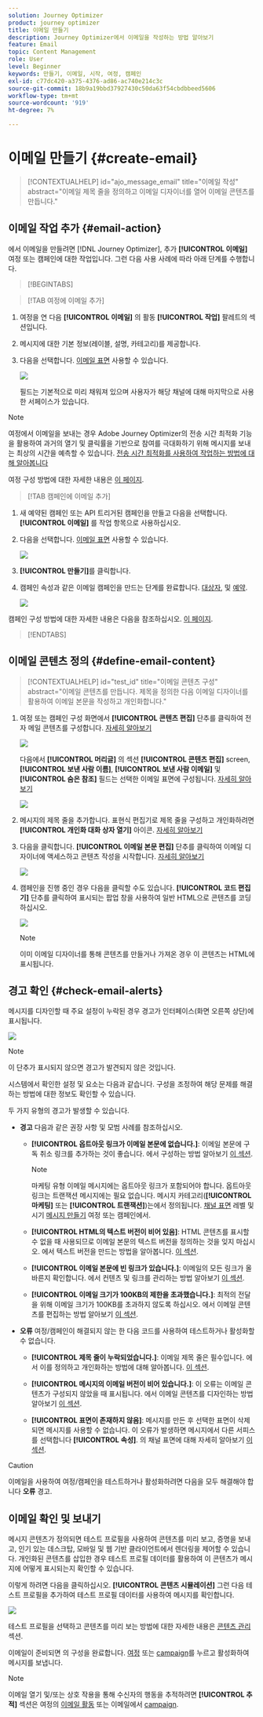 ```yaml
---
solution: Journey Optimizer
product: journey optimizer
title: 이메일 만들기
description: Journey Optimizer에서 이메일을 작성하는 방법 알아보기
feature: Email
topic: Content Management
role: User
level: Beginner
keywords: 만들기, 이메일, 시작, 여정, 캠페인
exl-id: c77dc420-a375-4376-ad86-ac740e214c3c
source-git-commit: 18b9a19bbd37927430c50da63f54cbdbbeed5606
workflow-type: tm+mt
source-wordcount: '919'
ht-degree: 7%

---
```


# 이메일 만들기 {#create-email}

>[!CONTEXTUALHELP]
>id="ajo_message_email"
>title="이메일 작성"
>abstract="이메일 제목 줄을 정의하고 이메일 디자이너를 열어 이메일 콘텐츠를 만듭니다."


## 이메일 작업 추가 {#email-action}

에서 이메일을 만들려면 [!DNL Journey Optimizer], 추가 **[!UICONTROL 이메일]** 여정 또는 캠페인에 대한 작업입니다. 그런 다음 사용 사례에 따라 아래 단계를 수행합니다.

>[!BEGINTABS]

>[!TAB 여정에 이메일 추가]

1. 여정을 연 다음 **[!UICONTROL 이메일]** 의 활동 **[!UICONTROL 작업]** 팔레트의 섹션입니다.

1. 메시지에 대한 기본 정보(레이블, 설명, 카테고리)를 제공합니다.

1. 다음을 선택합니다. [이메일 표면](email-settings.md) 사용할 수 있습니다.

   ![](assets/email_journey.png)

   필드는 기본적으로 미리 채워져 있으며 사용자가 해당 채널에 대해 마지막으로 사용한 서페이스가 있습니다.

>[!NOTE]
>
>여정에서 이메일을 보내는 경우 Adobe Journey Optimizer의 전송 시간 최적화 기능을 활용하여 과거의 열기 및 클릭률을 기반으로 참여를 극대화하기 위해 메시지를 보내는 최상의 시간을 예측할 수 있습니다. [전송 시간 최적화를 사용하여 작업하는 방법에 대해 알아봅니다](../building-journeys/journeys-message.md#send-time-optimization)

여정 구성 방법에 대한 자세한 내용은 [이 페이지](../building-journeys/journey-gs.md).

>[!TAB 캠페인에 이메일 추가]

1. 새 예약된 캠페인 또는 API 트리거된 캠페인을 만들고 다음을 선택합니다. **[!UICONTROL 이메일]** 를 작업 항목으로 사용하십시오.

1. 다음을 선택합니다. [이메일 표면](email-settings.md) 사용할 수 있습니다.

   ![](assets/email_campaign.png)

1. **[!UICONTROL 만들기]**&#x200B;를 클릭합니다.

1. 캠페인 속성과 같은 이메일 캠페인을 만드는 단계를 완료합니다. [대상자](../audience/about-audiences.md), 및 [예약](../campaigns/create-campaign.md#schedule).

   ![](assets/email_campaign_steps.png)

<!--
From the **[!UICONTROL Action]** section, specify if you want to track how your recipients react to your delivery: you can track email opens, and/or clicks on links and buttons in your email.

![](assets/email_campaign_tracking.png)
-->

캠페인 구성 방법에 대한 자세한 내용은 다음을 참조하십시오. [이 페이지](../campaigns/get-started-with-campaigns.md).

>[!ENDTABS]

## 이메일 콘텐츠 정의 {#define-email-content}

<!-- update the quarry component with right ID value-->

>[!CONTEXTUALHELP]
>id="test_id"
>title="이메일 콘텐츠 구성"
>abstract="이메일 콘텐츠를 만듭니다. 제목을 정의한 다음 이메일 디자이너를 활용하여 이메일 본문을 작성하고 개인화합니다."

1. 여정 또는 캠페인 구성 화면에서 **[!UICONTROL 콘텐츠 편집]** 단추를 클릭하여 전자 메일 콘텐츠를 구성합니다. [자세히 알아보기](get-started-email-design.md)

   ![](assets/email_campaign_edit_content.png)

   다음에서 **[!UICONTROL 머리글]** 의 섹션 **[!UICONTROL 콘텐츠 편집]** screen, **[!UICONTROL 보낸 사람 이름]**, **[!UICONTROL 보낸 사람 이메일]** 및 **[!UICONTROL 숨은 참조]** 필드는 선택한 이메일 표면에 구성됩니다. [자세히 알아보기](email-settings.md) <!--check if same for journey-->

   ![](assets/email_designer_edit_content_header.png)

1. 메시지의 제목 줄을 추가합니다. 표현식 편집기로 제목 줄을 구성하고 개인화하려면 **[!UICONTROL 개인화 대화 상자 열기]** 아이콘. [자세히 알아보기](../personalization/personalization-build-expressions.md)

1. 다음을 클릭합니다. **[!UICONTROL 이메일 본문 편집]** 단추를 클릭하여 이메일 디자이너에 액세스하고 콘텐츠 작성을 시작합니다. [자세히 알아보기](get-started-email-design.md)

   ![](assets/email_designer_edit_email_body.png)

1. 캠페인을 진행 중인 경우 다음을 클릭할 수도 있습니다. **[!UICONTROL 코드 편집기]** 단추를 클릭하여 표시되는 팝업 창을 사용하여 일반 HTML으로 콘텐츠를 코딩하십시오.

   ![](assets/email_designer_edit_code_editor.png)

   >[!NOTE]
   >
   >이미 이메일 디자이너를 통해 콘텐츠를 만들거나 가져온 경우 이 콘텐츠는 HTML에 표시됩니다.

## 경고 확인 {#check-email-alerts}

메시지를 디자인할 때 주요 설정이 누락된 경우 경고가 인터페이스(화면 오른쪽 상단)에 표시됩니다.

![](assets/email_journey_alerts_details.png)

>[!NOTE]
>
>이 단추가 표시되지 않으면 경고가 발견되지 않은 것입니다.

시스템에서 확인한 설정 및 요소는 다음과 같습니다. 구성을 조정하여 해당 문제를 해결하는 방법에 대한 정보도 확인할 수 있습니다.

두 가지 유형의 경고가 발생할 수 있습니다.

* **경고** 다음과 같은 권장 사항 및 모범 사례를 참조하십시오.

   * **[!UICONTROL 옵트아웃 링크가 이메일 본문에 없습니다.]**: 이메일 본문에 구독 취소 링크를 추가하는 것이 좋습니다. 에서 구성하는 방법 알아보기 [이 섹션](../privacy/opt-out.md#opt-out-management).

     >[!NOTE]
     >
     >마케팅 유형 이메일 메시지에는 옵트아웃 링크가 포함되어야 합니다. 옵트아웃 링크는 트랜잭션 메시지에는 필요 없습니다. 메시지 카테고리(**[!UICONTROL 마케팅]** 또는 **[!UICONTROL 트랜잭션]**)는에서 정의됩니다. [채널 표면](email-settings.md#email-type) 레벨 및 시기 [메시지 만들기](#create-email-journey-campaign) 여정 또는 캠페인에서.

   * **[!UICONTROL HTML의 텍스트 버전이 비어 있음]**: HTML 콘텐츠를 표시할 수 없을 때 사용되므로 이메일 본문의 텍스트 버전을 정의하는 것을 잊지 마십시오. 에서 텍스트 버전을 만드는 방법을 알아봅니다. [이 섹션](text-version-email.md).

   * **[!UICONTROL 이메일 본문에 빈 링크가 있습니다.]**: 이메일의 모든 링크가 올바른지 확인합니다. 에서 컨텐츠 및 링크를 관리하는 방법 알아보기 [이 섹션](content-from-scratch.md).

   * **[!UICONTROL 이메일 크기가 100KB의 제한을 초과했습니다.]**: 최적의 전달을 위해 이메일 크기가 100KB를 초과하지 않도록 하십시오. 에서 이메일 콘텐츠를 편집하는 방법 알아보기 [이 섹션](content-from-scratch.md).

* **오류** 여정/캠페인이 해결되지 않는 한 다음 코드를 사용하여 테스트하거나 활성화할 수 없습니다.

   * **[!UICONTROL 제목 줄이 누락되었습니다.]**: 이메일 제목 줄은 필수입니다. 에서 이를 정의하고 개인화하는 방법에 대해 알아봅니다. [이 섹션](create-email.md).

  <!--HTML is empty when Amp HTML is present-->

   * **[!UICONTROL 메시지의 이메일 버전이 비어 있습니다.]**: 이 오류는 이메일 콘텐츠가 구성되지 않았을 때 표시됩니다. 에서 이메일 콘텐츠를 디자인하는 방법 알아보기 [이 섹션](get-started-email-design.md).

   * **[!UICONTROL 표면이 존재하지 않음]**: 메시지를 만든 후 선택한 표면이 삭제되면 메시지를 사용할 수 없습니다. 이 오류가 발생하면 메시지에서 다른 서피스를 선택합니다 **[!UICONTROL 속성]**. 의 채널 표면에 대해 자세히 알아보기 [이 섹션](../configuration/channel-surfaces.md).

>[!CAUTION]
>
>이메일을 사용하여 여정/캠페인을 테스트하거나 활성화하려면 다음을 모두 해결해야 합니다 **오류** 경고.

## 이메일 확인 및 보내기

메시지 콘텐츠가 정의되면 테스트 프로필을 사용하여 콘텐츠를 미리 보고, 증명을 보내고, 인기 있는 데스크탑, 모바일 및 웹 기반 클라이언트에서 렌더링을 제어할 수 있습니다. 개인화된 콘텐츠를 삽입한 경우 테스트 프로필 데이터를 활용하여 이 콘텐츠가 메시지에 어떻게 표시되는지 확인할 수 있습니다.

이렇게 하려면 다음을 클릭하십시오. **[!UICONTROL 콘텐츠 시뮬레이션]** 그런 다음 테스트 프로필을 추가하여 테스트 프로필 데이터를 사용하여 메시지를 확인합니다.

![](assets/email_designer_edit_simulate.png)

테스트 프로필을 선택하고 콘텐츠를 미리 보는 방법에 대한 자세한 내용은 [콘텐츠 관리](../content-management/preview-test.md) 섹션.

이메일이 준비되면 의 구성을 완료합니다. [여정](../building-journeys/journey-gs.md) 또는 [campaign](../campaigns/create-campaign.md)를 누르고 활성화하여 메시지를 보냅니다.

>[!NOTE]
>
>이메일 열기 및/또는 상호 작용을 통해 수신자의 행동을 추적하려면 **[!UICONTROL 추적]** 섹션은 여정의 [이메일 활동](../building-journeys/journeys-message.md) 또는 이메일에서 [campaign](../campaigns/create-campaign.md).<!--to move?-->

<!--

## Define your email content {#email-content}

Use [!DNL Journey Optimizer] Email Designer to [design your email from scratch](../email/content-from-scratch.md). If you have an existing content, you can [import it in the Email Designer](../email/existing-content.md), or [code your own content](../email/code-content.md) in [!DNL Journey Optimizer]. 

[!DNL Journey Optimizer] comes with a set of [built-in templates](email-templates.md) to help you start. Any email can also be saved as a template.

Use [!DNL Journey Optimizer] Expression editor to personalize your messages with profiles' data. For more on personalization, refer to [this section](../personalization/personalize.md).

Adapt the content of your messages to the targeted profiles by using [!DNL Journey Optimizer] dynamic content capabilities. [Get started with dynamic content](../personalization/get-started-dynamic-content.md)

## Email tracking {#email-tracking}

If you want to track the behavior of your recipients through openings and/or clicks on links, enable the following options: **[!UICONTROL Email opens]** and **[!UICONTROL Click on email]**. 

Learn more about tracking in [this section](message-tracking.md).

## Validate your email content {#email-content-validate}

Control the rendering of your email, and check personalization settings with test profiles, using the preview section on the left-hand side. For more on this, refer to [this section](preview.md).

![](assets/messages-simple-preview.png)

You must also check alerts in the upper section of the editor.  Some of them are simple warnings, but others can prevent you from using the message. 

-->

